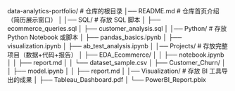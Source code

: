 data-analytics-portfolio/      # 仓库的根目录
│── README.md                  # 仓库首页介绍（简历展示窗口）
│
│── SQL/                       # 存放 SQL 脚本
│    ├── ecommerce_queries.sql
│    ├── customer_analysis.sql
│
│── Python/                    # 存放 Python Notebook 或脚本
│    ├── pandas_basics.ipynb
│    ├── visualization.ipynb
│    ├── ab_test_analysis.ipynb
│
│── Projects/                  # 存放完整项目（数据+代码+报告）
│    ├── EDA_Ecommerce/
│    │   ├── notebook.ipynb
│    │   ├── report.md
│    │   └── dataset_sample.csv
│    ├── Customer_Churn/
│    │   ├── model.ipynb
│    │   ├── report.md
│
│── Visualization/             # 存放 BI 工具导出的成果
│    ├── Tableau_Dashboard.pdf
│    └── PowerBI_Report.pbix
